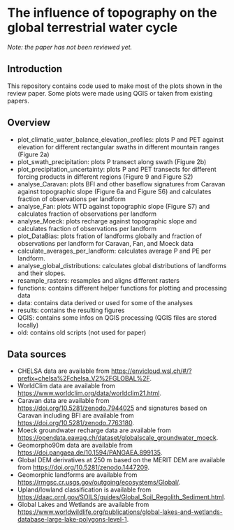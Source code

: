# The influence of topography on the global terrestrial water cycle

*Note: the paper has not been reviewed yet.*

## Introduction

This repository contains code used to make most of the plots shown in the review paper. 
Some plots were made using QGIS or taken from existing papers. 

## Overview

- plot_climatic_water_balance_elevation_profiles: plots P and PET against elevation for different rectangular swaths in different mountain ranges (Figure 2a)
- plot_swath_precipitation: plots P transect along swath (Figure 2b)
- plot_precipitation_uncertainty: plots P and PET transects for different forcing products in different regions (Figure 9 and Figure S2)
- analyse_Caravan: plots BFI and other baseflow signatures from Caravan against topographic slope (Figure 6a and Figure S6) and calculates fraction of observations per landform
- analyse_Fan: plots WTD against topographic slope (Figure S7) and calculates fraction of observations per landform
- analyse_Moeck: plots recharge against topographic slope and calculates fraction of observations per landform
- plot_DataBias: plots fration of landforms globally and fraction of observations per landform for Caravan, Fan, and Moeck data
- calculate_averages_per_landform: calculates average P and PE per landform.
- analyse_global_distributions: calculates global distributions of landforms and their slopes.
- resample_rasters: resamples and aligns different rasters
- functions: contains different helper functions for plotting and processing data
- data: contains data derived or used for some of the analyses
- results: contains the resulting figures
- QGIS: contains some infos on QGIS processing (QGIS files are stored locally)
- old: contains old scripts (not used for paper)

## Data sources
- CHELSA data are available from https://envicloud.wsl.ch/#/?prefix=chelsa%2Fchelsa_V2%2FGLOBAL%2F. 
- WorldClim data are available from https://www.worldclim.org/data/worldclim21.html. 
- Caravan data are available from https://doi.org/10.5281/zenodo.7944025 and signatures based on Caravan including BFI are available from https://doi.org/10.5281/zenodo.7763180.
- Moeck groundwater recharge data are available from https://opendata.eawag.ch/dataset/globalscale_groundwater_moeck. 
- Geomorpho90m data are available from https://doi.pangaea.de/10.1594/PANGAEA.899135. 
- Global DEM derivatives at 250 m based on the MERIT DEM are available from https://doi.org/10.5281/zenodo.1447209. 
- Geomorphic landforms are available from https://rmgsc.cr.usgs.gov/outgoing/ecosystems/Global/. 
- Upland/lowland classification is available from https://daac.ornl.gov/SOILS/guides/Global_Soil_Regolith_Sediment.html. 
- Global Lakes and Wetlands are available from https://www.worldwildlife.org/publications/global-lakes-and-wetlands-database-large-lake-polygons-level-1.


